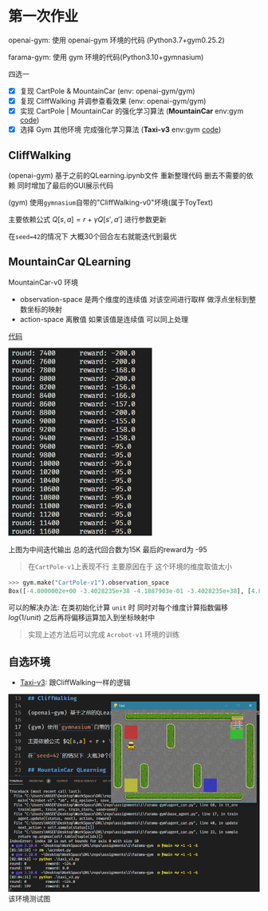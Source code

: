 # 第一次作业

openai-gym: 使用 openai-gym 环境的代码 (Python3.7+gym0.25.2)

farama-gym: 使用 gym 环境的代码(Python3.10+gymnasium)

四选一
- [x] 复现 CartPole & MountainCar (env: openai-gym/gym)
- [x] 复现 CliffWalking 并调参查看效果 (env: openai-gym/gym)
- [x] 实现 CartPole | MountainCar 的强化学习算法 (**MountainCar** env:gym [code](./farama-gym/agent_car.py))
- [x] 选择 Gym 其他环境 完成强化学习算法 (**Taxi-v3** env:gym [code](farama-gym/taxi_v3.py))

## CliffWalking

(openai-gym) 基于之前的QLearning.ipynb文件 重新整理代码 删去不需要的依赖 同时增加了最后的GUI展示代码

(gym) 使用`gymnasium`自带的"CliffWalking-v0"坏境(属于ToyText)

主要依赖公式 $Q[s,a] = r + \gamma Q[s', a']$ 进行参数更新

在`seed=42`的情况下 大概30个回合左右就能迭代到最优

## MountainCar QLearning

MountainCar-v0 环境
- observation-space 是两个维度的连续值 对该空间进行取样 做浮点坐标到整数坐标的映射
- action-space 离散值 如果该值是连续值 可以同上处理

[代码](farama-gym/agent_car.py)

![mc_n95](mc-QL-seed82.png)

上图为中间迭代输出 总的迭代回合数为15K 最后的reward为 -95

> 在`CartPole-v1`上表现不行 主要原因在于 这个环境的维度取值太小

```python
>>> gym.make("CartPole-v1").observation_space
Box([-4.8000002e+00 -3.4028235e+38 -4.1887903e-01 -3.4028235e+38], [4.8000002e+00 3.4028235e+38 4.1887903e-01 3.4028235e+38], (4,), float32)
```

可以的解决办法: 在类初始化计算 `unit` 时 同时对每个维度计算指数偏移 $log(1/unit)$ 之后再将偏移运算加入到坐标映射中

> 实现上述方法后可以完成 `Acrobot-v1` 环境的训练

## 自选环境

- [Taxi-v3](farama-gym/taxi_v3.py): 跟CliffWalking一样的逻辑

![Taxiv3](Taxi-v3-test.png)
该环境测试图